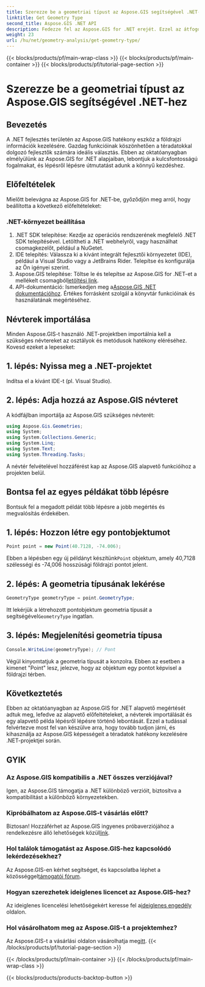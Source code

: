 ```yaml
---
title: Szerezze be a geometriai típust az Aspose.GIS segítségével .NET-hez
linktitle: Get Geometry Type
second_title: Aspose.GIS .NET API
description: Fedezze fel az Aspose.GIS for .NET erejét. Ezzel az átfogó oktatóanyaggal megtudhatja, hogyan kezelheti hatékonyan a téradatokat .NET-projektjei során.
weight: 23
url: /hu/net/geometry-analysis/get-geometry-type/
---
```


{{< blocks/products/pf/main-wrap-class >}}
{{< blocks/products/pf/main-container >}}
{{< blocks/products/pf/tutorial-page-section >}}

# Szerezze be a geometriai típust az Aspose.GIS segítségével .NET-hez

## Bevezetés
A .NET fejlesztés területén az Aspose.GIS hatékony eszköz a földrajzi információk kezelésére. Gazdag funkcióinak köszönhetően a téradatokkal dolgozó fejlesztők számára ideális választás. Ebben az oktatóanyagban elmélyülünk az Aspose.GIS for .NET alapjaiban, lebontjuk a kulcsfontosságú fogalmakat, és lépésről lépésre útmutatást adunk a könnyű kezdéshez.
## Előfeltételek
Mielőtt belevágna az Aspose.GIS for .NET-be, győződjön meg arról, hogy beállította a következő előfeltételeket:
### .NET-környezet beállítása
1. .NET SDK telepítése: Kezdje az operációs rendszerének megfelelő .NET SDK telepítésével. Letöltheti a .NET webhelyről, vagy használhat csomagkezelőt, például a NuGetet.
2. IDE telepítés: Válassza ki a kívánt integrált fejlesztői környezetet (IDE), például a Visual Studio vagy a JetBrains Rider. Telepítse és konfigurálja az Ön igényei szerint.
3.  Aspose.GIS telepítése: Töltse le és telepítse az Aspose.GIS for .NET-et a mellékelt csomagból[letöltési link](https://releases.aspose.com/gis/net/).
4.  API-dokumentáció: Ismerkedjen meg a[Aspose.GIS .NET dokumentációhoz](https://reference.aspose.com/gis/net/). Értékes forrásként szolgál a könyvtár funkcióinak és használatának megértéséhez.

## Névterek importálása
Minden Aspose.GIS-t használó .NET-projektben importálnia kell a szükséges névtereket az osztályok és metódusok hatékony eléréséhez. Kovesd ezeket a lepeseket:
## 1. lépés: Nyissa meg a .NET-projektet
Indítsa el a kívánt IDE-t (pl. Visual Studio).
## 2. lépés: Adja hozzá az Aspose.GIS névteret
A kódfájlban importálja az Aspose.GIS szükséges névterét:
```csharp
using Aspose.Gis.Geometries;
using System;
using System.Collections.Generic;
using System.Linq;
using System.Text;
using System.Threading.Tasks;
```
A névtér felvételével hozzáférést kap az Aspose.GIS alapvető funkcióihoz a projekten belül.
## Bontsa fel az egyes példákat több lépésre
Bontsuk fel a megadott példát több lépésre a jobb megértés és megvalósítás érdekében.
## 1. lépés: Hozzon létre egy pontobjektumot
```csharp
Point point = new Point(40.7128, -74.006);
```
 Ebben a lépésben egy új példányt készítünk`Point` objektum, amely 40,7128 szélességi és -74,006 hosszúsági földrajzi pontot jelent.
## 2. lépés: A geometria típusának lekérése
```csharp
GeometryType geometryType = point.GeometryType;
```
 Itt lekérjük a létrehozott pontobjektum geometria típusát a segítségével`GeometryType` ingatlan.
## 3. lépés: Megjelenítési geometria típusa
```csharp
Console.WriteLine(geometryType); // Pont
```
Végül kinyomtatjuk a geometria típusát a konzolra. Ebben az esetben a kimenet "Point" lesz, jelezve, hogy az objektum egy pontot képvisel a földrajzi térben.

## Következtetés
Ebben az oktatóanyagban az Aspose.GIS for .NET alapvető megértését adtuk meg, lefedve az alapvető előfeltételeket, a névterek importálását és egy alapvető példa lépésről lépésre történő lebontását. Ezzel a tudással felvértezve most fel van készülve arra, hogy tovább tudjon járni, és kihasználja az Aspose.GIS képességeit a téradatok hatékony kezelésére .NET-projektjei során.
## GYIK
### Az Aspose.GIS kompatibilis a .NET összes verziójával?
Igen, az Aspose.GIS támogatja a .NET különböző verzióit, biztosítva a kompatibilitást a különböző környezetekben.
### Kipróbálhatom az Aspose.GIS-t vásárlás előtt?
 Biztosan! Hozzáférhet az Aspose.GIS ingyenes próbaverziójához a rendelkezésre álló lehetőségek közül[link](https://releases.aspose.com/).
### Hol találok támogatást az Aspose.GIS-hez kapcsolódó lekérdezésekhez?
 Az Aspose.GIS-en kérhet segítséget, és kapcsolatba léphet a közösséggel[támogatói fórum](https://forum.aspose.com/c/gis/33).
### Hogyan szerezhetek ideiglenes licencet az Aspose.GIS-hez?
 Az ideiglenes licencelési lehetőségekért keresse fel a[ideiglenes engedély](https://purchase.aspose.com/temporary-license/) oldalon.
### Hol vásárolhatom meg az Aspose.GIS-t a projektemhez?
 Az Aspose.GIS-t a vásárlási oldalon vásárolhatja meg[itt](https://purchase.aspose.com/buy).
{{< /blocks/products/pf/tutorial-page-section >}}

{{< /blocks/products/pf/main-container >}}
{{< /blocks/products/pf/main-wrap-class >}}

{{< blocks/products/products-backtop-button >}}
